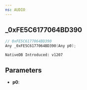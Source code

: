 ```yaml
---
ns: AUDIO
---
```

## _0xFE5C6177064BD390

```c
// 0xFE5C6177064BD390
Any _0xFE5C6177064BD390(Any p0);
```

```
NativeDB Introduced: v1207
```

## Parameters
* **p0**:
